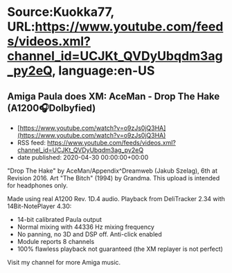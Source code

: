# Source:Kuokka77, URL:https://www.youtube.com/feeds/videos.xml?channel_id=UCJKt_QVDyUbqdm3ag_py2eQ, language:en-US

## Amiga Paula does XM: AceMan - Drop The Hake (A1200🎧Dolbyfied)
 - [https://www.youtube.com/watch?v=o9zJs0jQ3HA](https://www.youtube.com/watch?v=o9zJs0jQ3HA)
 - RSS feed: https://www.youtube.com/feeds/videos.xml?channel_id=UCJKt_QVDyUbqdm3ag_py2eQ
 - date published: 2020-04-30 00:00:00+00:00

"Drop The Hake" by AceMan/Appendix^Dreamweb (Jakub Szelag), 6th at Revision 2016. Art "The Bitch" (1994) by Grandma. This upload is intended for headphones only.

Made using real A1200 Rev. 1D.4  audio. Playback from DeliTracker 2.34 with 14Bit-NotePlayer 4.30:
- 14-bit calibrated Paula output
- Normal mixing with 44336 Hz mixing frequency
- No panning, no 3D and DSP off. Anti-click enabled
- Module reports 8 channels
- 100% flawless playback not guaranteed (the XM replayer is not perfect)

Visit my channel for more Amiga music.

